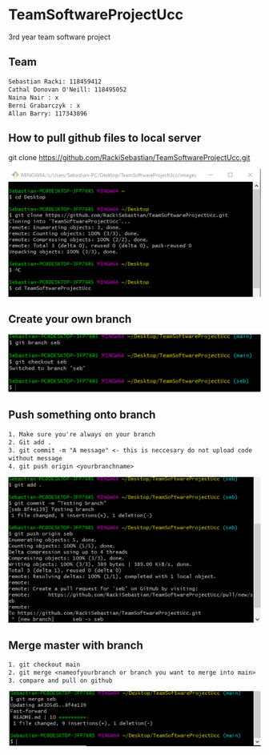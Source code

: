 # TeamSoftwareProjectUcc
3rd year team software project

## Team 
    Sebastian Racki: 118459412 
    Cathal Donovan O'Neill: 118495052
    Naina Nair : x 
    Berni Grabarczyk : x
    Allan Barry: 117343896 

## How to pull github files to local server 

git clone https://github.com/RackiSebastian/TeamSoftwareProjectUcc.git

![](/images/gitpic.PNG)

## Create your own branch

![](/images/gitpic1.PNG)

## Push something onto branch 

    1. Make sure you're always on your branch 
    2. Git add . 
    3. git commit -m "A message" <- this is neccesary do not upload code without message
    4. git push origin <yourbranchname>

![](/images/gitpic2.PNG)

## Merge master with branch 

    1. git checkout main 
    2. git merge <nameofyourbranch or branch you want to merge into main>
    3. compare and pull on github 


![](/images/gitpic3.PNG)